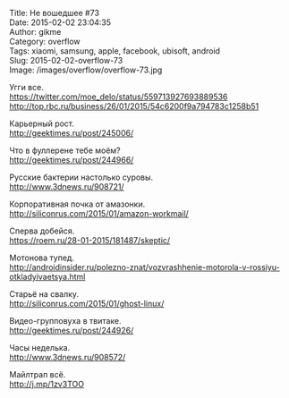 Title: Не вошедшее #73  
Date: 2015-02-02 23:04:35  
Author: gikme  
Category: overflow  
Tags: xiaomi, samsung, apple, facebook, ubisoft, android  
Slug: 2015-02-02-overflow-73  
Image: /images/overflow/overflow-73.jpg

Угги все.  
<https://twitter.com/moe_delo/status/559713927693889536>  
<http://top.rbc.ru/business/26/01/2015/54c6200f9a794783c1258b51>

Карьерный рост.  
<http://geektimes.ru/post/245006/>

Что в фуллерене тебе моём?  
<http://geektimes.ru/post/244966/>

Русские бактерии настолько суровы.  
<http://www.3dnews.ru/908721/>

Корпоративная почка от амазонки.  
<http://siliconrus.com/2015/01/amazon-workmail/>

Сперва добейся.  
<https://roem.ru/28-01-2015/181487/skeptic/>

Мотонова тупед.  
<http://androidinsider.ru/polezno-znat/vozvrashhenie-motorola-v-rossiyu-otkladyivaetsya.html>

Старьё на свалку.  
<http://siliconrus.com/2015/01/ghost-linux/>

Видео-групповуха в твитаке.  
<http://geektimes.ru/post/244926/>

Часы  неделька.  
<http://www.3dnews.ru/908572/>

Майлтрап всё.  
<http://j.mp/1zv3TOO>
